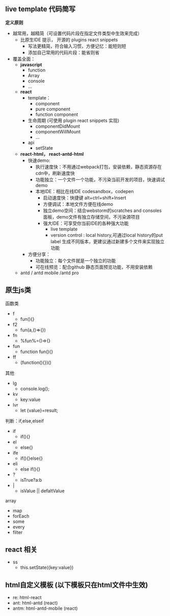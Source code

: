 ## live template 代码简写



**定义原则**

- 越常用，越精简（可设置代码片段在指定文件类型中生效来完成）
  - 比原生IDE 提示， 开源的 plugins react snippets  
    - 写法更精简，符合输入习惯，方便记忆：能短则短
    - 添加自己常用的代码片段：能省则省
- 覆盖全面： 
  - **javascript**
    - function
    - Array
    - console
    - ...
  - **react** 
    - template：
      - component
      - pure component
      - function component
    - 生命周期  (可使用 plugin react snippets 实现)
      - componentDidMount
      - componentWillMount
      - ...
    - api 
      - setState
  - **react-html， react-antd-html**  
    - 快速demo: 
      - 执行速度快：不用通过webpack打包，安装依赖，静态资源存在cdn中，刷新速度快
      - 功能独立：一个文件一个功能，不污染当前开发的项目，快速调试demo
      - 本地IDE：相比在线IDE  codesandbox，codepen
        - 启动速度快：快捷键 alt+ctrl+shift+Insert
        - 方便调试：本地文件方便在线demo
        - 独立demo空间：结合webstorm的scratches and consoles面板，demo文件有独立存储空间，不污染源项目
        - 强大IDE：可享受你当前IDE的各种强大功能
          - live template
          - version control : local history,可通过local history的put label 生成不同版本，更建议通过新建多个文件来实现独立功能
    - 方便分享：
      - 功能独立：每个文件就是一个独立的功能
      - 可在线预览：配合github 静态页面预览功能，不用安装依赖
  - antd / antd mobile /antd pro 





## 原生js类



函数类
- f    
  - fun(){}
- f2   
   - fun(a,()=>{})
- fn
   - %fun%=()=>{}
- fun
   - function fun(){}
- ff
  - (function(){})()




其他
- lg
  - console.log();
- kv   
  - key:value
- lvr   
  - let {value}=result;



判断：if,else,elseif

- if  
  - if(){}
- el  
  - else{}
- ife  
  - if(){}else{}
- eli   
  - else if(){}
- ?   
  - isTrue?a:b
- |     
  - isValue || defaltValue



array

- map
- forEach
- some
- every
- filter



## react 相关


- ss
  - this.setState({key:value})



## html自定义模板 (以下模板只在html文件中生效)
- re: html-react
- ant: html-antd  (react)
- antm: html-antd-mobile  (react)
